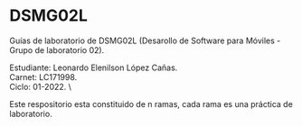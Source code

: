 # DSMG02L
Guías de laboratorio de DSMG02L (Desarollo de Software para Móviles - Grupo de laboratorio 02).

Estudiante: Leonardo Elenilson López Cañas. \
Carnet: LC171998. \
Ciclo: 01-2022. \

Este respositorio esta constituido de n ramas, cada rama es una práctica de laboratorio.
